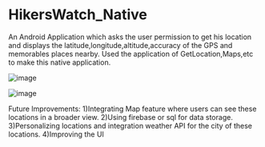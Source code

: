 # HikersWatch_Native
An Android Application which asks the user permission to get his location and displays the latitude,longitude,altitude,accuracy of the GPS and memorables places nearby. Used the application of GetLocation,Maps,etc to make this native application.

![image](https://user-images.githubusercontent.com/76823502/134681782-6627149a-82ae-4019-8e2a-9c77ac38f2bf.png)

![image](https://user-images.githubusercontent.com/76823502/134681858-d9843d68-61a2-4be3-b621-514da5c90295.png)

Future Improvements:
1)Integrating Map feature where users can see these locations in a broader view.
2)Using firebase or sql for data storage.
3)Personalizing locations and integration weather API for the city of these locations.
4)Improving the UI


